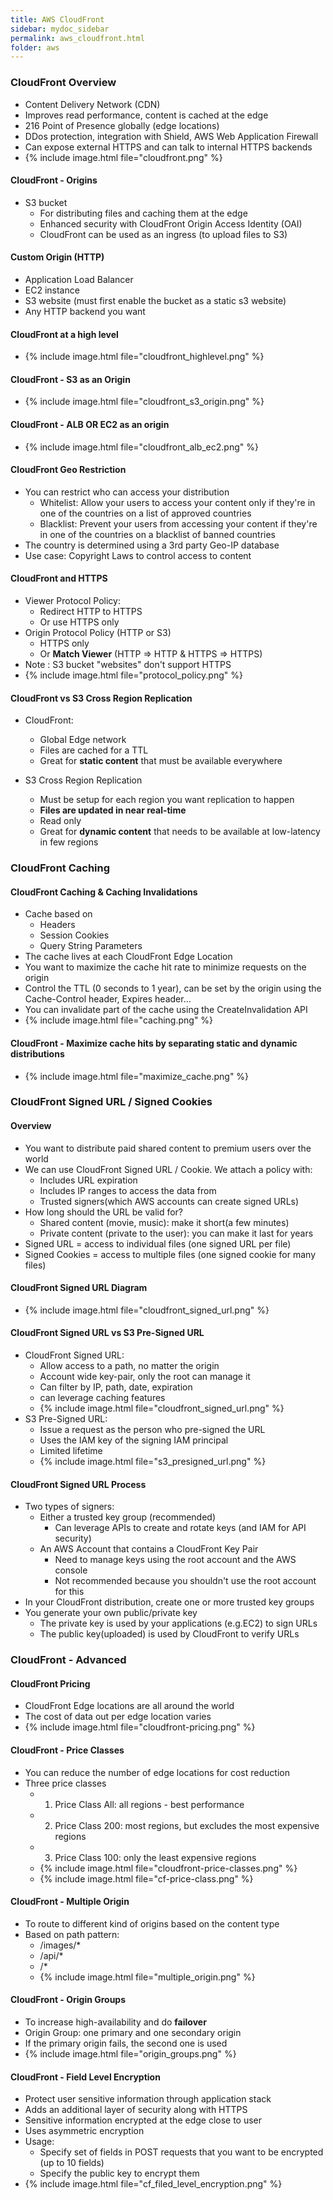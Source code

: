 ```yaml
---
title: AWS CloudFront
sidebar: mydoc_sidebar
permalink: aws_cloudfront.html
folder: aws
---
```


### CloudFront Overview
- Content Delivery Network (CDN)
- Improves read performance, content is cached at the edge
- 216 Point of Presence globally (edge locations)
- DDos protection, integration with Shield, AWS Web Application Firewall
- Can expose external HTTPS and can talk to internal HTTPS backends
- {% include image.html file="cloudfront.png" %}

#### CloudFront - Origins
- S3 bucket
  - For distributing files and caching them at the edge
  - Enhanced security with CloudFront Origin Access Identity (OAI)
  - CloudFront can be used as an ingress (to upload files to S3)

#### Custom Origin (HTTP)
  - Application Load Balancer
  - EC2 instance
  - S3 website (must first enable the bucket as a static s3 website)
  - Any HTTP backend you want

#### CloudFront at a high level
  - {% include image.html file="cloudfront_highlevel.png" %}

#### CloudFront - S3 as an Origin
  - {% include image.html file="cloudfront_s3_origin.png" %}

#### CloudFront - ALB OR EC2 as an origin
  - {% include image.html file="cloudfront_alb_ec2.png" %}

#### CloudFront Geo Restriction
  - You can restrict who can access your distribution
    - Whitelist: Allow your users to access your content only if they're in one of the countries on a list of approved countries
    - Blacklist: Prevent your users from accessing your content if they're in one of the countries on a blacklist of banned countries
  - The country is determined using a 3rd party Geo-IP database
  - Use case: Copyright Laws to control access to content

#### CloudFront and HTTPS
  - Viewer Protocol Policy:
    - Redirect HTTP to HTTPS
    - Or use HTTPS only
  - Origin Protocol Policy (HTTP or S3)
    - HTTPS only
    - Or **Match Viewer**
      (HTTP => HTTP & HTTPS => HTTPS)
  - Note : S3 bucket "websites" don't support HTTPS
  - {% include image.html file="protocol_policy.png" %}

#### CloudFront vs S3 Cross Region Replication
  - CloudFront:
    - Global Edge network
    - Files are cached for a TTL
    - Great for **static content** that must be available everywhere

  - S3 Cross Region Replication
    - Must be setup for each region you want replication to happen
    - **Files are updated in near real-time**
    - Read only
    - Great for **dynamic content** that needs to be available at low-latency in few regions

### CloudFront Caching
#### CloudFront Caching & Caching Invalidations
  - Cache based on
    - Headers
    - Session Cookies
    - Query String Parameters
  - The cache lives at each CloudFront Edge Location
  - You want to maximize the cache hit rate to minimize requests on the origin
  - Control the TTL (0 seconds to 1 year), can be set by the origin using the Cache-Control header, Expires header...
  - You can invalidate part of the cache using the CreateInvalidation API
  - {% include image.html file="caching.png" %}

#### CloudFront - Maximize cache hits by separating static and dynamic distributions
  - {% include image.html file="maximize_cache.png" %}

### CloudFront Signed URL / Signed Cookies

#### Overview
  - You want to distribute paid shared content to premium users over the world
  - We can use CloudFront Signed URL / Cookie. We attach a policy with:
    - Includes URL expiration
    - Includes IP ranges to access the data from
    - Trusted signers(which AWS accounts can create signed URLs)
  - How long should the URL be valid for?
    - Shared content (movie, music): make it short(a few minutes)
    - Private content (private to the user): you can make it last for years
  - Signed URL = access to individual files (one signed URL per file)
  - Signed Cookies = access to multiple files (one signed cookie for many files)

#### CloudFront Signed URL Diagram
  - {% include image.html file="cloudfront_signed_url.png" %}

#### CloudFront Signed URL vs S3 Pre-Signed URL
  - CloudFront Signed URL:
    - Allow access to a path, no matter the origin
    - Account wide key-pair, only the root can manage it
    - Can filter by IP, path, date, expiration
    - can leverage caching features
    - {% include image.html file="cloudfront_signed_url.png" %}
  - S3 Pre-Signed URL:
    - Issue a request as the person who pre-signed the URL
    - Uses the IAM key of the signing IAM principal
    - Limited lifetime
    - {% include image.html file="s3_presigned_url.png" %}

#### CloudFront Signed URL Process
  - Two types of signers:
    - Either a trusted key group (recommended)
      - Can leverage APIs to create and rotate keys (and IAM for API security)
    - An AWS Account that contains a CloudFront Key Pair
      - Need to manage keys using the root account and the AWS console
      - Not recommended because you shouldn't use the root account for this
  - In your CloudFront distribution, create one or more trusted key groups
  - You generate your own public/private key
    - The private key is used by your applications (e.g.EC2) to sign URLs
    - The public key(uploaded) is used by CloudFront to verify URLs

### CloudFront - Advanced
#### CloudFront Pricing
  - CloudFront Edge locations are all around the world
  - The cost of data out per edge location varies
  - {% include image.html file="cloudfront-pricing.png" %}

#### CloudFront - Price Classes
  - You can reduce the number of edge locations for cost reduction
  - Three price classes
    - 1. Price Class All: all regions - best performance
    - 2. Price Class 200: most regions, but excludes the most expensive regions
    - 3. Price Class 100: only the least expensive regions
    - {% include image.html file="cloudfront-price-classes.png" %}
    - {% include image.html file="cf-price-class.png" %}

#### CloudFront - Multiple Origin
  - To route to different kind of origins based on the content type
  - Based on path pattern:
    - /images/*
    - /api/*
    - /*
    - {% include image.html file="multiple_origin.png" %}

#### CloudFront - Origin Groups
  - To increase high-availability and do **failover**
  - Origin Group: one primary and one secondary origin
  - If the primary origin fails, the second one is used
  - {% include image.html file="origin_groups.png" %}

#### CloudFront - Field Level Encryption
  - Protect user sensitive information through application stack
  - Adds an additional layer of security along with HTTPS
  - Sensitive information encrypted at the edge close to user
  - Uses asymmetric encryption
  - Usage:
    - Specify set of fields in POST requests that you want to be encrypted (up to 10 fields)
    - Specify the public key to encrypt them
  - {% include image.html file="cf_filed_level_encryption.png" %}

